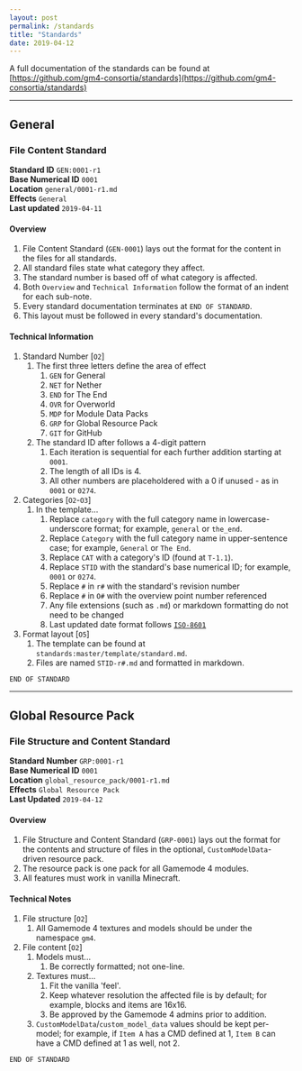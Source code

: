 ```yaml
---
layout: post
permalink: /standards
title: "Standards"
date: 2019-04-12
---
```


A full documentation of the standards can be found at [https://github.com/gm4-consortia/standards](https://github.com/gm4-consortia/standards)

-----

## General

### File Content Standard

**Standard ID** `GEN:0001-r1`  
**Base Numerical ID** `0001`  
**Location** `general/0001-r1.md`  
**Effects** `General`  
**Last updated** `2019-04-11`

#### Overview
1. File Content Standard (`GEN-0001`) lays out the format for the content in the files for all standards.
2. All standard files state what category they affect.
3. The standard number is based off of what category is affected.
4. Both `Overview` and `Technical Information` follow the format of an indent for each sub-note.
5. Every standard documentation terminates at `END OF STANDARD`.
5. This layout must be followed in every standard's documentation.


#### Technical Information
1. Standard Number [`O2`]
   1. The first three letters define the area of effect
      1. `GEN` for General
      2. `NET` for Nether
      3. `END` for The End
      4. `OVR` for Overworld
      5. `MDP` for Module Data Packs
      6. `GRP` for Global Resource Pack
      7. `GIT` for GitHub
   2. The standard ID after follows a 4-digit pattern
      1. Each iteration is sequential for each further addition starting at `0001`.
      2. The length of all IDs is 4.
      3. All other numbers are placeholdered with a 0 if unused - as in `0001` or `0274`.
2. Categories [`O2`-`O3`]
   1. In the template...
      1. Replace `category` with the full category name in lowercase-underscore format; for example, `general` or `the_end`.
      2. Replace `Category` with the full category name in upper-sentence case; for example, `General` or `The End`.
      3. Replace `CAT` with a category's ID (found at `T-1.1`).
      4. Replace `STID` with the standard's base numerical ID; for example, `0001` or `0274`.
      5. Replace `#` in `r#` with the standard's revision number
      6. Replace `#` in `O#` with the overview point number referenced
      7. Any file extensions (such as `.md`) or markdown formatting do not need to be changed
      8. Last updated date format follows [`ISO-8601`](https://en.m.wikipedia.org/wiki/ISO_8601)
3. Format layout [`O5`]
   1. The template can be found at `standards:master/template/standard.md`.
   2. Files are named `STID-r#.md` and formatted in markdown.

`END OF STANDARD`

-----

## Global Resource Pack

### File Structure and Content Standard

**Standard Number** `GRP:0001-r1`  
**Base Numerical ID** `0001`  
**Location** `global_resource_pack/0001-r1.md`  
**Effects** `Global Resource Pack`  
**Last Updated** `2019-04-12`

#### Overview
1. File Structure and Content Standard (`GRP-0001`) lays out the format for the contents and structure of files in the optional, `CustomModelData`-driven resource pack.
2. The resource pack is one pack for all Gamemode 4 modules.
3. All features must work in vanilla Minecraft.
	
#### Technical Notes
1. File structure [`O2`]
   1. All Gamemode 4 textures and models should be under the namespace `gm4`.
2. File content [`O2`]
   1. Models must...
      1. Be correctly formatted; not one-line.
   2. Textures must...
      1. Fit the vanilla 'feel'.
      2. Keep whatever resolution the affected file is by default; for example, blocks and items are 16x16.
      3. Be approved by the Gamemode 4 admins prior to addition.
   3. `CustomModelData`/`custom_model_data` values should be kept per-model; for example, if `Item A` has a CMD defined at 1, `Item B` can have a CMD defined at 1 as well, not 2.

`END OF STANDARD`

